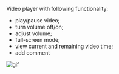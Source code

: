 Video player with following functionality:
- play/pause video;
- turn volume off/on;
- adjust volume;
- full-screen mode;
- view current and remaining video time;
- add comment

![gif](/public/media/videoplayer-gif.gif)